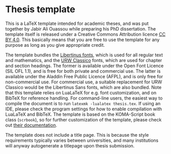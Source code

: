 # Thesis template
This is a LaTeX template intended for academic theses, and was put together by
Jabir Ali Ouassou while preparing his PhD dissertation. The template itself is
released under a Creative Commons Attribution licence [CC BY 4.0][1]. This
basically means that you are free to use the template for any purpose as 
long as you give appropriate credit.

The template bundles the [Libertinus fonts][2], which is used for all regular text 
and mathematics, and the [URW Classico][3] fonts, which are used for chapter and 
section headings. The former is available under the Open Font Licence (SIL OFL 1.1),
and is free for both private and commercial use. The latter is available under the 
Aladdin Free Public Licence (AFPL), and is only free for non-commercial use. For 
commercial use, a suitable replacement for URW Classico would be the Libertinus 
Sans fonts, which are also bundled. Note that this template relies on LuaLaTeX 
for e.g. font customization, and on BibTeX for reference handling. For 
command-line users, the easiest way to compile the document is to run 
`latexmk -lualatex thesis.tex`. If using an IDE, please check the program 
settings for how to enable compilation with LuaLaTeX and BibTeX. The 
template is based on the KOMA-Script book class (`scrbook`), so for further 
customization of the template, please check out [their documentation][4].

The template does not include a title page. This is because the style
requirements typically varies between universities, and many institutions
will anyway autogenerate a titlepage upon thesis submission.

[1]: https://creativecommons.org/licenses/by/4.0/
[2]: https://github.com/libertinus-fonts/libertinus
[3]: https://ctan.org/tex-archive/fonts/urw/classico
[4]: https://ctan.org/pkg/koma-script.
